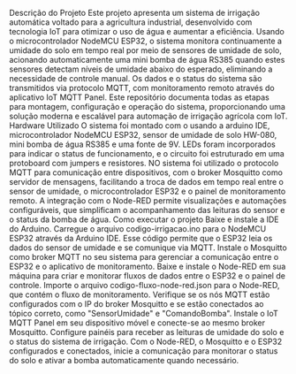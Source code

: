 Descrição do Projeto
Este projeto apresenta um sistema de irrigação automática voltado para a agricultura industrial, desenvolvido com tecnologia IoT para otimizar o uso de água e aumentar a eficiência. Usando o microcontrolador NodeMCU ESP32, o sistema monitora continuamente a umidade do solo em tempo real por meio de sensores de umidade de solo, acionando automaticamente uma mini bomba de água RS385 quando estes sensores detectam níveis de umidade abaixo do esperado, eliminando a necessidade de controle manual. Os dados e o status do sistema são transmitidos via protocolo MQTT, com monitoramento remoto através do aplicativo IoT MQTT Panel. Este repositório documenta todas as etapas para montagem, configuração e operação do sistema, proporcionando uma solução moderna e escalável para automação de irrigação agrícola com IoT.
Hardware Utilizado
O sistema foi montado com o usando a arduino IDE, microcontrolador NodeMCU ESP32, sensor de umidade de solo HW-080, mini bomba de água RS385 e uma fonte de 9V. LEDs foram incorporados para indicar o status de funcionamento, e o circuito foi estruturado em uma protoboard com jumpers e resistores. NO sistema foi utilizado o protocolo MQTT para comunicação entre dispositivos, com o broker Mosquitto como servidor de mensagens, facilitando a troca de dados em tempo real entre o sensor de umidade, o microcontrolador ESP32 e o painel de monitoramento remoto. A integração com o Node-RED permite visualizações e automações configuráveis, que simplificam o acompanhamento das leituras do sensor e o status da bomba de água.
Como executar o projeto
Baixe e instale a IDE do Arduino.
Carregue o arquivo codigo-irrigacao.ino para o NodeMCU ESP32 através da Arduino IDE. Esse código permite que o ESP32 leia os dados do sensor de umidade e se comunique via MQTT.
Instale o Mosquitto como broker MQTT no seu sistema para gerenciar a comunicação entre o ESP32 e o aplicativo de monitoramento.
Baixe e instale o Node-RED em sua máquina para criar e monitorar fluxos de dados entre o ESP32 e o painel de controle.
Importe o arquivo codigo-fluxo-node-red.json para o Node-RED, que contém o fluxo de monitoramento. Verifique se os nós MQTT estão configurados com o IP do broker Mosquitto e se estão conectados ao tópico correto, como "SensorUmidade" e "ComandoBomba".
Instale o IoT MQTT Panel em seu dispositivo móvel e conecte-se ao mesmo broker Mosquitto. Configure painéis para receber as leituras de umidade do solo e o status do sistema de irrigação.
Com o Node-RED, o Mosquitto e o ESP32 configurados e conectados, inicie a comunicação para monitorar o status do solo e ativar a bomba automaticamente quando necessário.
